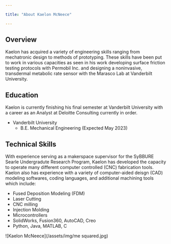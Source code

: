 ```yaml
---

title: "About Kaelon McNeece"

---
```

## Overview

Kaelon has acquired a variety of engineering skills ranging from mechatronic design to methods of prototyping. These skills have been put to work in various capacities as seen in his work developing surface friction testing protocols with Permobil Inc. and designing a noninvasive, transdermal metabolic rate sensor with the Marasco Lab at Vanderbilt University.

## Education

Kaelon is currently finishing his final semester at Vanderbilt University with a career as an Analyst at Deloitte Consulting currently in order.

* Vanderbilt University
  * B.E. Mechanical Engineering (Expected May 2023)

## Technical Skills

With experience serving as a makerspace supervisor for the SyBBURE Searle Undergradute Research Program, Kaelon has developed the capacity to operate many different computer controlled (CNC) fabrication tools. Kaelon also has experience with a variety of computer-aided deisgn (CAD) modeling softwares, coding languages, and additional machining tools which include:

* Fused Deposition Modeling (FDM)
* Laser Cutting
* CNC milling
* Injection Molding
* Microcontrollers
* SolidWorks, Fusion360, AutoCAD, Creo
* Python, Java, MATLAB, C

![Kaelon McNeece](/assets/img/me squared.jpg)
